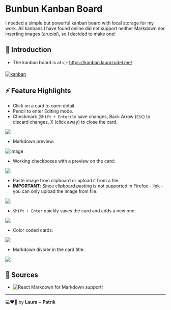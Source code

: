 # Bunbun Kanban Board

I needed a simple but powerful kanban board with local storage for my work. All kanbans I have found online did not support neither Markdown nor inserting images (_crucial_), so I decided to make one!

## 📖 Introduction

- The kanban board is at 👉 https://kanban.laurazudel.me/

[![kanban](https://github.com/lau-zudelova/bunbun-kanban-board/assets/42751429/ae61a311-80f0-4f40-932b-c1fe164dc300)](https://kanban.laurazudel.me/)

## ⚡ Feature Highlights

- Click on a card to open detail.
- Pencil to enter Editing mode.
- Checkmark (`Shift + Enter`) to save changes, Back Arrow (`ESC`) to discard changes, X (click away) to close the card.

![](https://github.com/lau-zudelova/bunbun-kanban-board/blob/main/readme_resources/cardDetail.gif)

- Markdown preview:

![image](https://github.com/lau-zudelova/bunbun-kanban-board/assets/42751429/59c5300a-6c08-428f-9946-df03cfead903)

- Working checkboxes with a preview on the card:

![](https://github.com/lau-zudelova/bunbun-kanban-board/blob/main/readme_resources/newCheckboxes.gif)
  

- Paste image from clipboard or upload it from a file
- **IMPORTANT**: Since clipboard pasting is not supported in Firefox - [link](https://developer.mozilla.org/en-US/docs/Web/API/Clipboard_API) - you can only upload the image from file.

![](https://github.com/lau-zudelova/bunbun-kanban-board/blob/main/readme_resources/images.gif)

- `Shift + Enter` quickly saves the card and adds a new one:

![](https://github.com/lau-zudelova/bunbun-kanban-board/blob/main/readme_resources/addCardsFast.gif)

- Color coded cards:

![](https://github.com/lau-zudelova/bunbun-kanban-board/blob/main/readme_resources/changeColor.gif)

- Markdown divider in the card title:

![](https://github.com/lau-zudelova/bunbun-kanban-board/blob/main/readme_resources/divider.gif)


## 📃 Sources

- ![React Markdown](https://github.com/remarkjs/react-markdown) for Markdown support!

---

💻❤🍲 by **Laura** + **Patrik**

